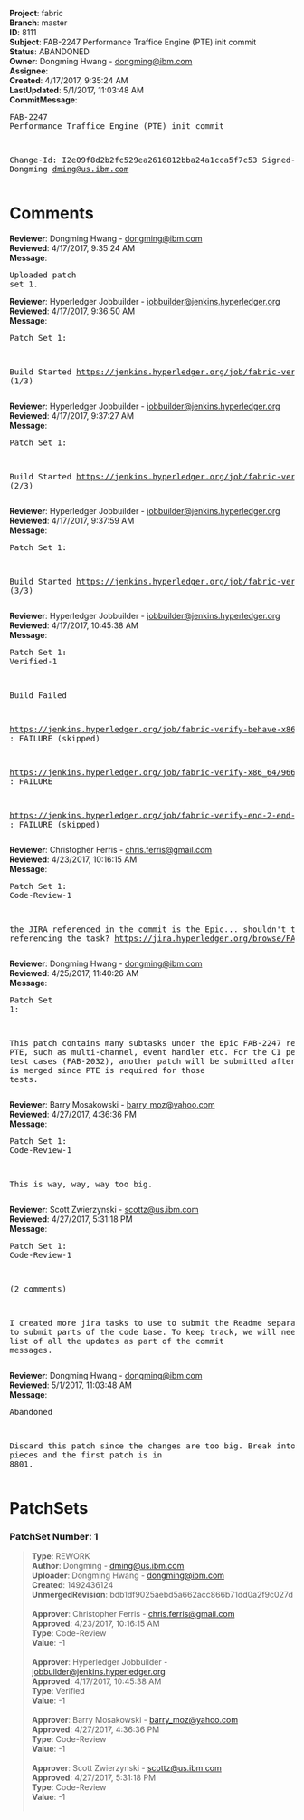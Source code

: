 <strong>Project</strong>: fabric<br><strong>Branch</strong>: master<br><strong>ID</strong>: 8111<br><strong>Subject</strong>: FAB-2247 Performance Traffice Engine (PTE) init commit<br><strong>Status</strong>: ABANDONED<br><strong>Owner</strong>: Dongming Hwang - dongming@ibm.com<br><strong>Assignee</strong>:<br><strong>Created</strong>: 4/17/2017, 9:35:24 AM<br><strong>LastUpdated</strong>: 5/1/2017, 11:03:48 AM<br><strong>CommitMessage</strong>:<br><pre>FAB-2247 Performance Traffice Engine (PTE) init commit

Change-Id: I2e09f8d2b2fc529ea2616812bba24a1cca5f7c53
Signed-off-by: Dongming <dming@us.ibm.com>
</pre><h1>Comments</h1><strong>Reviewer</strong>: Dongming Hwang - dongming@ibm.com<br><strong>Reviewed</strong>: 4/17/2017, 9:35:24 AM<br><strong>Message</strong>: <pre>Uploaded patch set 1.</pre><strong>Reviewer</strong>: Hyperledger Jobbuilder - jobbuilder@jenkins.hyperledger.org<br><strong>Reviewed</strong>: 4/17/2017, 9:36:50 AM<br><strong>Message</strong>: <pre>Patch Set 1:

Build Started https://jenkins.hyperledger.org/job/fabric-verify-behave-x86_64/3731/ (1/3)</pre><strong>Reviewer</strong>: Hyperledger Jobbuilder - jobbuilder@jenkins.hyperledger.org<br><strong>Reviewed</strong>: 4/17/2017, 9:37:27 AM<br><strong>Message</strong>: <pre>Patch Set 1:

Build Started https://jenkins.hyperledger.org/job/fabric-verify-x86_64/9662/ (2/3)</pre><strong>Reviewer</strong>: Hyperledger Jobbuilder - jobbuilder@jenkins.hyperledger.org<br><strong>Reviewed</strong>: 4/17/2017, 9:37:59 AM<br><strong>Message</strong>: <pre>Patch Set 1:

Build Started https://jenkins.hyperledger.org/job/fabric-verify-end-2-end-x86_64/1198/ (3/3)</pre><strong>Reviewer</strong>: Hyperledger Jobbuilder - jobbuilder@jenkins.hyperledger.org<br><strong>Reviewed</strong>: 4/17/2017, 10:45:38 AM<br><strong>Message</strong>: <pre>Patch Set 1: Verified-1

Build Failed 

https://jenkins.hyperledger.org/job/fabric-verify-behave-x86_64/3731/ : FAILURE (skipped)

https://jenkins.hyperledger.org/job/fabric-verify-x86_64/9662/ : FAILURE

https://jenkins.hyperledger.org/job/fabric-verify-end-2-end-x86_64/1198/ : FAILURE (skipped)</pre><strong>Reviewer</strong>: Christopher Ferris - chris.ferris@gmail.com<br><strong>Reviewed</strong>: 4/23/2017, 10:16:15 AM<br><strong>Message</strong>: <pre>Patch Set 1: Code-Review-1

the JIRA referenced in the commit is the Epic... shouldn't this be referencing the task? https://jira.hyperledger.org/browse/FAB-2032</pre><strong>Reviewer</strong>: Dongming Hwang - dongming@ibm.com<br><strong>Reviewed</strong>: 4/25/2017, 11:40:26 AM<br><strong>Message</strong>: <pre>Patch Set 1:

This patch contains many subtasks under the Epic FAB-2247 related to PTE, such as multi-channel, event handler etc.  For the CI performance test cases (FAB-2032), another patch will be submitted after this patch is merged since PTE is required for those tests.</pre><strong>Reviewer</strong>: Barry Mosakowski - barry_moz@yahoo.com<br><strong>Reviewed</strong>: 4/27/2017, 4:36:36 PM<br><strong>Message</strong>: <pre>Patch Set 1: Code-Review-1

This is way, way, way too big.</pre><strong>Reviewer</strong>: Scott Zwierzynski - scottz@us.ibm.com<br><strong>Reviewed</strong>: 4/27/2017, 5:31:18 PM<br><strong>Message</strong>: <pre>Patch Set 1: Code-Review-1

(2 comments)

I created more jira tasks to use to submit the Readme separately and to submit parts of the code base. To keep track, we will need to see a list of all the updates as part of the commit messages.</pre><strong>Reviewer</strong>: Dongming Hwang - dongming@ibm.com<br><strong>Reviewed</strong>: 5/1/2017, 11:03:48 AM<br><strong>Message</strong>: <pre>Abandoned

Discard this patch since the changes are too big.  Break into smaller pieces and the first patch is in 8801.</pre><h1>PatchSets</h1><h3>PatchSet Number: 1</h3><blockquote><strong>Type</strong>: REWORK<br><strong>Author</strong>: Dongming - dming@us.ibm.com<br><strong>Uploader</strong>: Dongming Hwang - dongming@ibm.com<br><strong>Created</strong>: 1492436124<br><strong>UnmergedRevision</strong>: bdb1df9025aebd5a662acc866b71dd0a2f9c027d<br><br><strong>Approver</strong>: Christopher Ferris - chris.ferris@gmail.com<br><strong>Approved</strong>: 4/23/2017, 10:16:15 AM<br><strong>Type</strong>: Code-Review<br><strong>Value</strong>: -1<br><br><strong>Approver</strong>: Hyperledger Jobbuilder - jobbuilder@jenkins.hyperledger.org<br><strong>Approved</strong>: 4/17/2017, 10:45:38 AM<br><strong>Type</strong>: Verified<br><strong>Value</strong>: -1<br><br><strong>Approver</strong>: Barry Mosakowski - barry_moz@yahoo.com<br><strong>Approved</strong>: 4/27/2017, 4:36:36 PM<br><strong>Type</strong>: Code-Review<br><strong>Value</strong>: -1<br><br><strong>Approver</strong>: Scott Zwierzynski - scottz@us.ibm.com<br><strong>Approved</strong>: 4/27/2017, 5:31:18 PM<br><strong>Type</strong>: Code-Review<br><strong>Value</strong>: -1<br><br></blockquote>